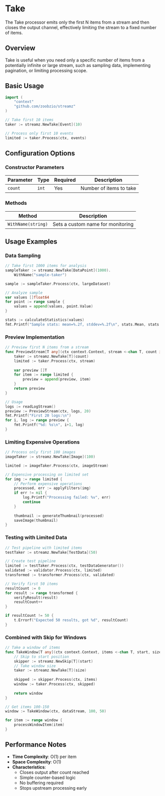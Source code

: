 # Take

The Take processor emits only the first N items from a stream and then closes the output channel, effectively limiting the stream to a fixed number of items.

## Overview

Take is useful when you need only a specific number of items from a potentially infinite or large stream, such as sampling data, implementing pagination, or limiting processing scope.

## Basic Usage

```go
import (
    "context"
    "github.com/zoobzio/streamz"
)

// Take first 10 items
taker := streamz.NewTake[Event](10)

// Process only first 10 events
limited := taker.Process(ctx, events)
```

## Configuration Options

### Constructor Parameters

| Parameter | Type | Required | Description |
|-----------|------|----------|-------------|
| `count` | `int` | Yes | Number of items to take |

### Methods

| Method | Description |
|--------|-------------|
| `WithName(string)` | Sets a custom name for monitoring |

## Usage Examples

### Data Sampling

```go
// Take first 1000 items for analysis
sampleTaker := streamz.NewTake[DataPoint](1000).
    WithName("sample-taker")

sample := sampleTaker.Process(ctx, largeDataset)

// Analyze sample
var values []float64
for point := range sample {
    values = append(values, point.Value)
}

stats := calculateStatistics(values)
fmt.Printf("Sample stats: mean=%.2f, stddev=%.2f\n", stats.Mean, stats.StdDev)
```

### Preview Implementation

```go
// Preview first N items from a stream
func PreviewStream[T any](ctx context.Context, stream <-chan T, count int) []T {
    taker := streamz.NewTake[T](count)
    limited := taker.Process(ctx, stream)
    
    var preview []T
    for item := range limited {
        preview = append(preview, item)
    }
    return preview
}

// Usage
logs := readLogStream()
preview := PreviewStream(ctx, logs, 20)
fmt.Printf("First 20 logs:\n")
for i, log := range preview {
    fmt.Printf("%d: %s\n", i+1, log)
}
```

### Limiting Expensive Operations

```go
// Process only first 100 images
imageTaker := streamz.NewTake[Image](100)

limited := imageTaker.Process(ctx, imageStream)

// Expensive processing on limited set
for img := range limited {
    // Perform expensive operations
    processed, err := applyFilters(img)
    if err != nil {
        log.Printf("Processing failed: %v", err)
        continue
    }
    
    thumbnail := generateThumbnail(processed)
    saveImage(thumbnail)
}
```

### Testing with Limited Data

```go
// Test pipeline with limited items
testTaker := streamz.NewTake[TestData](50)

// Create test pipeline
limited := testTaker.Process(ctx, testDataGenerator())
validated := validator.Process(ctx, limited)
transformed := transformer.Process(ctx, validated)

// Verify first 50 items
resultCount := 0
for result := range transformed {
    verifyResult(result)
    resultCount++
}

if resultCount != 50 {
    t.Errorf("Expected 50 results, got %d", resultCount)
}
```

### Combined with Skip for Windows

```go
// Take a window of items
func TakeWindow[T any](ctx context.Context, items <-chan T, start, size int) <-chan T {
    // Skip to start position
    skipper := streamz.NewSkip[T](start)
    // Take window size
    taker := streamz.NewTake[T](size)
    
    skipped := skipper.Process(ctx, items)
    window := taker.Process(ctx, skipped)
    
    return window
}

// Get items 100-150
window := TakeWindow(ctx, dataStream, 100, 50)

for item := range window {
    processWindowItem(item)
}
```

## Performance Notes

- **Time Complexity**: O(1) per item
- **Space Complexity**: O(1)
- **Characteristics**:
  - Closes output after count reached
  - Simple counter-based logic
  - No buffering required
  - Stops upstream processing early